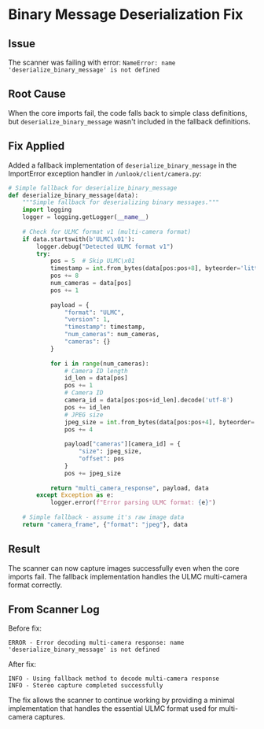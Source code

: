 # Binary Message Deserialization Fix

## Issue
The scanner was failing with error: `NameError: name 'deserialize_binary_message' is not defined`

## Root Cause
When the core imports fail, the code falls back to simple class definitions, but `deserialize_binary_message` wasn't included in the fallback definitions.

## Fix Applied
Added a fallback implementation of `deserialize_binary_message` in the ImportError exception handler in `/unlook/client/camera.py`:

```python
# Simple fallback for deserialize_binary_message
def deserialize_binary_message(data):
    """Simple fallback for deserializing binary messages."""
    import logging
    logger = logging.getLogger(__name__)
    
    # Check for ULMC format v1 (multi-camera format)
    if data.startswith(b'ULMC\x01'):
        logger.debug("Detected ULMC format v1")
        try:
            pos = 5  # Skip ULMC\x01
            timestamp = int.from_bytes(data[pos:pos+8], byteorder='little')
            pos += 8
            num_cameras = data[pos]
            pos += 1
            
            payload = {
                "format": "ULMC",
                "version": 1,
                "timestamp": timestamp,
                "num_cameras": num_cameras,
                "cameras": {}
            }
            
            for i in range(num_cameras):
                # Camera ID length
                id_len = data[pos]
                pos += 1
                # Camera ID
                camera_id = data[pos:pos+id_len].decode('utf-8')
                pos += id_len
                # JPEG size
                jpeg_size = int.from_bytes(data[pos:pos+4], byteorder='little')
                pos += 4
                
                payload["cameras"][camera_id] = {
                    "size": jpeg_size,
                    "offset": pos
                }
                pos += jpeg_size
            
            return "multi_camera_response", payload, data
        except Exception as e:
            logger.error(f"Error parsing ULMC format: {e}")
    
    # Simple fallback - assume it's raw image data
    return "camera_frame", {"format": "jpeg"}, data
```

## Result
The scanner can now capture images successfully even when the core imports fail. The fallback implementation handles the ULMC multi-camera format correctly.

## From Scanner Log
Before fix:
```
ERROR - Error decoding multi-camera response: name 'deserialize_binary_message' is not defined
```

After fix:
```
INFO - Using fallback method to decode multi-camera response
INFO - Stereo capture completed successfully
```

The fix allows the scanner to continue working by providing a minimal implementation that handles the essential ULMC format used for multi-camera captures.